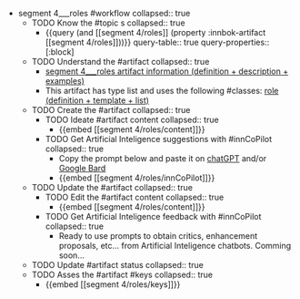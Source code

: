 
- segment 4___roles #workflow
   collapsed:: true
  - TODO Know the #topic s
    collapsed:: true
    - {{query (and [[segment 4/roles]] (property :innbok-artifact [[segment 4/roles]]))}}
      query-table:: true
      query-properties:: [:block]
  - TODO Understand the #artifact
    collapsed:: true
    - [segment 4___roles artifact information (definition + description + examples)](https://go.innbok.com/#/page/innBoK%2Fsegment-%28id%29%2Froles%2Finfo)
    - This artifact has type list and uses the following #classes: [role (definition + template + list)](https://go.innbok.com/#/page/innBoK%2Fclass%2Frole)
  - TODO Create the #artifact
     collapsed:: true
    - TODO Ideate #artifact content
      collapsed:: true
      - {{embed [[segment 4/roles/content]]}}
    - TODO Get Artificial Inteligence suggestions with #innCoPilot
      collapsed:: true
      - Copy the prompt below and paste it on [chatGPT](https://chat.openai.com) and/or [Google Bard](https://bard.google.com/chat)
      - {{embed [[segment 4/roles/innCoPilot]]}}
  - TODO Update the #artifact
    collapsed:: true
    - TODO Edit the #artifact content
     collapsed:: true
      - {{embed [[segment 4/roles/content]]}}
    - TODO Get Artificial Inteligence feedback with #innCoPilot
      collapsed:: true
      - Ready to use prompts to obtain critics, enhancement proposals, etc... from Artificial Inteligence chatbots. Comming soon...
  - TODO Update #artifact status
    collapsed:: true
  - TODO Asses the #artifact #keys
    collapsed:: true
    - {{embed [[segment 4/roles/keys]]}}



